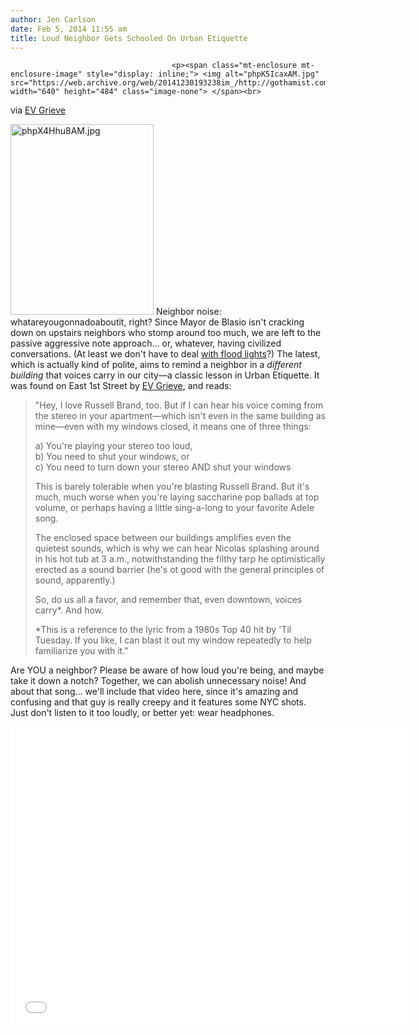 ```yaml
---
author: Jen Carlson
date: Feb 5, 2014 11:55 am
title: Loud Neighbor Gets Schooled On Urban Etiquette
---
```


	
										<p><span class="mt-enclosure mt-enclosure-image" style="display: inline;"> <img alt="phpK5IcaxAM.jpg" src="https://web.archive.org/web/20141230193238im_/http://gothamist.com/attachments/arts_jen/phpK5IcaxAM.jpg" width="640" height="484" class="image-none"> </span><br>
<span class="photo_caption">via <a href="https://web.archive.org/web/20141230193238/http://evgrieve.com/2014/02/excellent-urban-etiquette-sign-name.html">EV Grieve</a></span></p>

<p><span class="mt-enclosure mt-enclosure-image" style="display: inline;"> <img alt="phpX4Hhu8AM.jpg" src="https://web.archive.org/web/20141230193238im_/http://gothamist.com/attachments/arts_jen/phpX4Hhu8AM.jpg" width="229" height="305" class="image-right"> </span>Neighbor noise: whatareyougonnadoaboutit, right? Since Mayor de Blasio isn&apos;t cracking down on upstairs neighbors who stomp around too much, we are left to the passive aggressive note approach... or, whatever, having civilized conversations. (At least we don&apos;t have to deal <a href="https://web.archive.org/web/20141230193238/http://distractify.com/fun/pranks/letters-between-australian-troll-and-neighbor-over-floodlight/">with flood lights</a>?) The latest, which is actually kind of polite, aims to remind a neighbor in a <em>different building</em> that voices carry in our city&#x2014;a classic lesson in Urban Etiquette. It was found on East 1st Street by <a href="https://web.archive.org/web/20141230193238/http://evgrieve.com/2014/02/excellent-urban-etiquette-sign-name.html">EV Grieve</a>, and reads:</p>

<blockquote>&quot;Hey, I love Russell Brand, too. But if I can hear his voice coming from the stereo in your apartment&#x2014;which isn&apos;t even in the same building as mine&#x2014;even with my windows closed, it means one of three things: 

<p>a) You&apos;re playing your stereo too loud,<br>
b) You need to shut your windows, or<br>
c) You need to turn down your stereo AND shut your windows</p>

<p>This is barely tolerable when you&apos;re blasting Russell Brand. But it&apos;s much, much worse when you&apos;re laying saccharine pop ballads at top volume, or perhaps having a little sing-a-long to your favorite Adele song. </p>

<p>The enclosed space between our buildings amplifies even the quietest sounds, which is why we can hear Nicolas splashing around in his hot tub at 3 a.m., notwithstanding the filthy tarp he optimistically erected as a sound barrier (he&apos;s ot good with the general principles of sound, apparently.)</p>

<p>So, do us all a favor, and remember that, even downtown, voices carry*. And how. </p>

<p>*This is a reference to the lyric from a 1980s Top 40 hit by &apos;Til Tuesday. If you like, I can blast it out my window repeatedly to help familiarize you with it.&quot;</p></blockquote><p></p>

<p>Are YOU a neighbor? Please be aware of how loud you&apos;re being, and maybe take it down a notch? Together, we can abolish unnecessary noise! And about that song... we&apos;ll include that video here, since it&apos;s amazing and confusing and that guy is really creepy and it features some NYC shots. Just don&apos;t listen to it too loudly, or better yet: wear headphones.</p>

<p><iframe width="640" height="480" src="//web.archive.org/web/20141230193238if_/http://www.youtube.com/embed/uejh-bHa4To" frameborder="0" allowfullscreen></iframe></p>					
										
									
				